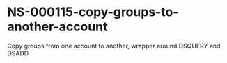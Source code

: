 # NS-000115-copy-groups-to-another-account
Copy groups from one account to another, wrapper around DSQUERY and DSADD

